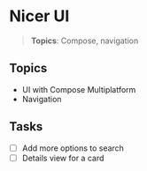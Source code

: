 # Nicer UI

> **Topics**: Compose, navigation

## Topics

- UI with Compose Multiplatform
- Navigation

## Tasks

- [ ] Add more options to search
- [ ] Details view for a card
